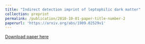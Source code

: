 ```yaml
---
title: "Indirect detection imprint of leptophilic dark matter"
collection: preprint
permalink: /publication/2010-10-01-paper-title-number-2
paperurl: 'https://arxiv.org/abs/1909.02529v1'
---
```



[Download paper here](https://arxiv.org/abs/1909.02529v1)

